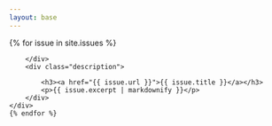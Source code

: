 ```yaml
---
layout: base
---
```


<div id="picturelist">
    {% for issue in site.issues %}
    <div class="picturelistitem">
        <div class="picture">

        </div>
        <div class="description">

            <h3><a href="{{ issue.url }}">{{ issue.title }}</a></h3>
            <p>{{ issue.excerpt | markdownify }}</p>
        </div>
    </div>
    {% endfor %}
</div>